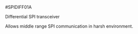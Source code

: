 <!--- PrjInfo ---> <!--- Please remove this line after manually editing --->
<!--- 00a56be08b96043df9e37d6aff7b6990 --->
<!--- Created:20170112-18:22: ---> 
<!--- Author:Mlab: ---> 
<!--- AuthorEmail:mlab@mlab.cz: ---> 
<!--- Tags:imported: ---> 
<!--- Ust:[End]: ---> 
<!--- Name:SPIDIFF01A: --->
#SPIDIFF01A 
<!--- LongName --->
Differential SPI transceiver
<!--- ELongName ---> 

<!--- Lead --->
Allows middle range SPI communication in harsh environment.
<!--- ELead ---> 


​
​
<!--- Description --->
<!--- EDescription --->
<!--- Content --->
<!--- EContent --->
            